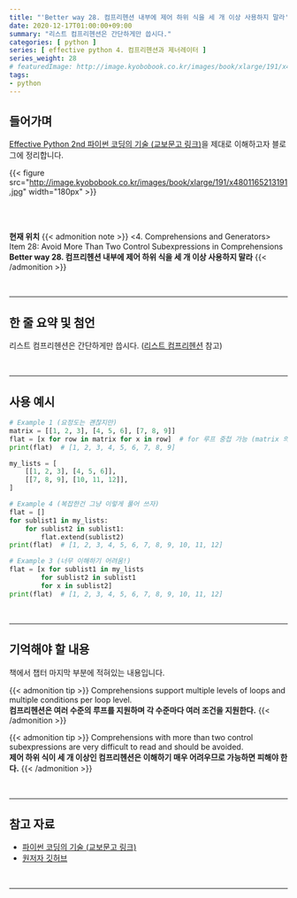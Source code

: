 ```yaml
---
title: "'Better way 28. 컴프리헨션 내부에 제어 하위 식을 세 개 이상 사용하지 말라' 정리"
date: 2020-12-17T01:00:00+09:00
summary: "리스트 컴프리헨션은 간단하게만 씁시다."
categories: [ python ]
series: [ effective python 4. 컴프리헨션과 제너레이터 ]
series_weight: 28
# featuredImage: http://image.kyobobook.co.kr/images/book/xlarge/191/x4801165213191.jpg
tags:
- python
---
```


## 들어가며

[Effective Python 2nd 파이썬 코딩의 기술 (교보문고 링크)](http://digital.kyobobook.co.kr/digital/ebook/ebookDetail.ink?selectedLargeCategory=001&barcode=4801165213191&orderClick=LEH&Kc=)을 제대로 이해하고자 블로그에 정리합니다.

{{< figure src="http://image.kyobobook.co.kr/images/book/xlarge/191/x4801165213191.jpg" width="180px" >}}

<br/>
<br/>

**현재 위치**
{{< admonition note >}}
<4. Comprehensions and Generators>  
Item 28: Avoid More Than Two Control Subexpressions in Comprehensions  
**Better way 28. 컴프리헨션 내부에 제어 하위 식을 세 개 이상 사용하지 말라**
{{< /admonition >}}


<br/>

---

## 한 줄 요약 및 첨언

리스트 컴프리헨션은 간단하게만 씁시다.
([리스트 컴프리헨션](https://mechurak.github.io/ko/posts/python/2020-11-26_list-comprehension/) 참고)

<br/>

---

## 사용 예시

```python
# Example 1 (요정도는 괜찮지만)
matrix = [[1, 2, 3], [4, 5, 6], [7, 8, 9]]
flat = [x for row in matrix for x in row]  # for 루프 중첩 가능 (matrix 의 row, 고 row 안의 x 이용)
print(flat)  # [1, 2, 3, 4, 5, 6, 7, 8, 9]

my_lists = [
    [[1, 2, 3], [4, 5, 6]],
    [[7, 8, 9], [10, 11, 12]],
]

# Example 4 (복잡한건 그냥 이렇게 풀어 쓰자)
flat = []
for sublist1 in my_lists:
    for sublist2 in sublist1:
        flat.extend(sublist2)
print(flat)  # [1, 2, 3, 4, 5, 6, 7, 8, 9, 10, 11, 12]

# Example 3 (너무 이해하기 어려움!)
flat = [x for sublist1 in my_lists
        for sublist2 in sublist1
        for x in sublist2]
print(flat)  # [1, 2, 3, 4, 5, 6, 7, 8, 9, 10, 11, 12]
```


<br/>

---

## 기억해야 할 내용

책에서 챕터 마지막 부분에 적혀있는 내용입니다.

{{< admonition tip >}}
Comprehensions support multiple levels of loops and multiple conditions per loop level.  
**컴프리헨션은 여러 수준의 루프를 지원하며 각 수준마다 여러 조건을 지원한다.**
{{< /admonition >}}

{{< admonition tip >}}
Comprehensions with more than two control subexpressions are very difficult to read and should be avoided.  
**제어 하위 식이 세 개 이상인 컴프리헨션은 이해하기 매우 어려우므로 가능하면 피해야 한다.**
{{< /admonition >}}

<br/>

---

## 참고 자료

- [파이썬 코딩의 기술 (교보문고 링크)](http://digital.kyobobook.co.kr/digital/ebook/ebookDetail.ink?selectedLargeCategory=001&barcode=4801165213191&orderClick=LEH&Kc=)
- [원저자 깃허브](https://github.com/bslatkin/effectivepython/blob/master/example_code/item_28.py)

<br/>

---